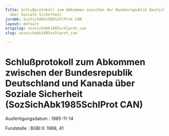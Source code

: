 ```yaml
---
Title: Schlußprotokoll zum Abkommen zwischen der Bundesrepublik Deutschland und Kanada
  über Soziale Sicherheit
jurabk: SozSichAbk1985SchlProt CAN
layout: default
origslug: sozsichabk1985schlprot_can
slug: sozsichabk1985schlprot_can

---
```


# Schlußprotokoll zum Abkommen zwischen der Bundesrepublik Deutschland und Kanada über Soziale Sicherheit (SozSichAbk1985SchlProt CAN)

Ausfertigungsdatum
:   1985-11-14

Fundstelle
:   BGBl II: 1988, 41

